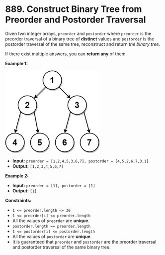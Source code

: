 # 889. Construct Binary Tree from Preorder and Postorder Traversal

Given two integer arrays, `preorder` and `postorder` where `preorder` is the preorder traversal of a binary tree of **distinct** values and `postorder` is the postorder traversal of the same tree, reconstruct and return _the binary tree_.

If there exist multiple answers, you can **return any** of them.

**Example 1:**

![](lc-prepost.jpg)

* **Input:** `preorder = [1,2,4,5,3,6,7], postorder = [4,5,2,6,7,3,1]`
* **Output:** `[1,2,3,4,5,6,7]`

**Example 2:**

* **Input:** `preorder = [1], postorder = [1]`
* **Output:** `[1]`

**Constraints:**

*   `1 <= preorder.length <= 30`
*   `1 <= preorder[i] <= preorder.length`
*   All the values of `preorder` are **unique**.
*   `postorder.length == preorder.length`
*   `1 <= postorder[i] <= postorder.length`
*   All the values of `postorder` are **unique**.
*   It is guaranteed that `preorder` and `postorder` are the preorder traversal and postorder traversal of the same binary tree.
